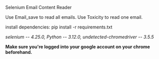 Selenium Email Content Reader 

Use Email_save to read all emails.
Use Toxicity to read one email.

install dependencies: pip install -r requirements.txt

*selenium -- 4.25.0, 
Python -- 3.12.0, 
undetected-chromedriver -- 3.5.5*

**Make sure you're logged into your google account on your chrome beforehand.**
